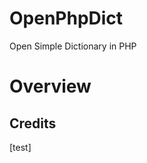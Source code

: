 OpenPhpDict
===========

Open Simple Dictionary in PHP

Overview
========


Credits
-------

[test]
